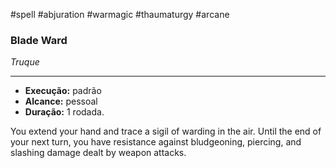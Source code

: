 #spell #abjuration #warmagic #thaumaturgy #arcane 
### Blade Ward
*Truque*
___
- **Execução:** padrão
- **Alcance:** pessoal
- **Duração:** 1 rodada.

You extend your hand and trace a sigil of warding in the air. Until the end of your next turn, you have resistance against bludgeoning, piercing, and slashing damage dealt by weapon attacks.

